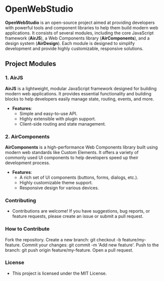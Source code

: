 # OpenWebStudio

**OpenWebStudio** is an open-source project aimed at providing developers with powerful tools and component libraries to help them build modern web applications. It consists of several modules, including the core JavaScript framework (**AirJS**), a Web Components library (**AirComponents**), and a design system (**AirDesign**). Each module is designed to simplify development and provide highly customizable, responsive solutions.

## Project Modules

### 1. **AirJS**

**AirJS** is a lightweight, modular JavaScript framework designed for building modern web applications. It provides essential functionality and building blocks to help developers easily manage state, routing, events, and more.

- **Features**:
  - Simple and easy-to-use API.
  - Highly extensible with plugin support.
  - Client-side routing and state management.

### 2. **AirComponents**

**AirComponents** is a high-performance Web Components library built using modern web standards like Custom Elements. It offers a variety of commonly used UI components to help developers speed up their development process.

- **Features**:
  - A rich set of UI components (buttons, forms, dialogs, etc.).
  - Highly customizable theme support.
  - Responsive design for various devices.

### Contributing
- Contributions are welcome! If you have suggestions, bug reports, or feature requests, please create an issue or submit a pull request.

### How to Contribute
Fork the repository.
Create a new branch: git checkout -b feature/my-feature.
Commit your changes: git commit -m 'Add new feature'.
Push to the branch: git push origin feature/my-feature.
Open a pull request.

### License
- This project is licensed under the MIT License.
